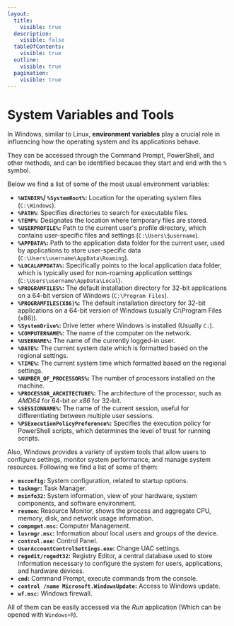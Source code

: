 ```yaml
---
layout:
  title:
    visible: true
  description:
    visible: false
  tableOfContents:
    visible: true
  outline:
    visible: true
  pagination:
    visible: true
---
```


# System Variables and Tools

In Windows, similar to Linux, **environment variables** play a crucial role in influencing how the operating system and its applications behave.&#x20;

They can be accessed through the Command Prompt, PowerShell, and other methods, and can be identified because they start and end with the `%` symbol.

Below we find a list of some of the most usual environment variables:

* **`%WINDIR%`/ `%SystemRoot%`:** Location for the operating system files (`C:\Windows`).
* &#x20;**`%PATH%`**: Specifies directories to search for executable files.
* **`%TEMP%`**: Designates the location where temporary files are stored.
* **`%USERPROFILE%`:** Path to the current user's profile directory, which contains user-specific files and settings (`C:\Users\$username`).
* **`%APPDATA%`:** Path to the application data folder for the current user, used by applications to store user-specific data (`C:\Users\username\AppData\Roaming`).&#x20;
* **`%LOCALAPPDATA%`:** Specifically points to the local application data folder, which is typically used for non-roaming application settings (`C:\Users\username\AppData\Local`).
* **`%PROGRAMFILES%`:** The default installation directory for 32-bit applications on a 64-bit version of Windows (`C:\Program Files`).
* **`%PROGRAMFILES(X86)%`:** The default installation directory for 32-bit applications on a 64-bit version of Windows (usually C:\Program Files (x86)).&#x20;
* **`%SystemDrive%`:** Drive letter where Windows is installed (Usually `C:`).
* **`%COMPUTERNAME%`:** The name of the computer on the network.
* **`%USERNAME%`:** The name of the currently logged-in user.
* **`%DATE%`:** The current system date which is formatted based on the regional settings.
* **`%TIME%`:** The current system time which formatted based on the regional settings.
* **`%NUMBER_OF_PROCESSORS%`:** The number of processors installed on the machine.
* **`%PROCESSOR_ARCHITECTURE%`:** The architecture of the processor, such as _AMD64_ for 64-bit or _x86_ for 32-bit.
* **`%SESSIONNAME%`:** The name of the current session, useful for differentiating between multiple user sessions.
* **`%PSExecutionPolicyPreference%`:** Specifies the execution policy for PowerShell scripts, which determines the level of trust for running scripts.

Also, Windows provides a variety of system tools that allow users to configure settings, monitor system performance, and manage system resources. Following we find a list of some of them:

* **`msconfig`:** System configuration, related to startup options.
* **`taskmgr`:** Task Manager.
* **`msinfo32`:** System information, view of your hardware, system components, and software environment.
* **`resmon`:** Resource Monitor, shows the process and aggregate CPU, memory, disk, and network usage information.
* **`compmgmt.msc`:** Computer Management.
* **`lusrmgr.msc`:** Information about local users and groups of the device.
* **`control.exe`:** Control Panel.
* **`UserAccountControlSettings.exe`:** Change UAC settings.
* **`regedit/regedt32`:** Registry Editor, a central database used to store information necessary to configure the system for users, applications, and hardware devices.
* **`cmd`:** Command Prompt, execute commands from the console.
* **`control /name Microsoft.WindowsUpdate`:** Access to Windows update.
* **`wf.msc`:** Windows firewall.

All of them can be easily accessed via the _Run_ application (Which can be opened with `Windows+R`).
